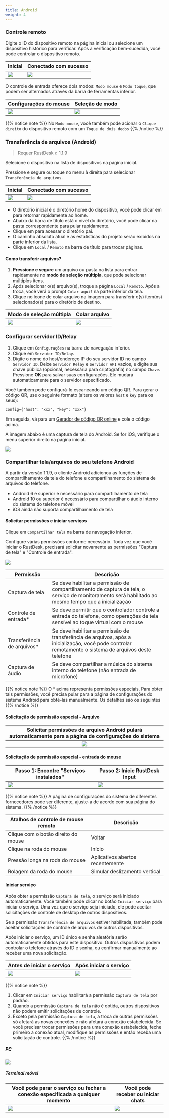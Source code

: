 ```yaml
---
title: Android
weight: 4
---
```


### Controle remoto

Digite o ID do dispositivo remoto na página inicial ou selecione um dispositivo histórico para verificar.
Após a verificação bem-sucedida, você pode controlar o dispositivo remoto.

| Inicial | Conectado com sucesso |
| --- | --- |
| ![](/docs/en/client/android/images/connection_home_en.jpg?width=300px) | ![](/docs/en/client/android/images/connection_en.jpg?width=300px) |

O controle de entrada oferece dois modos: `Modo mouse` e `Modo toque`, que podem ser alternados através da barra de ferramentas inferior.

| Configurações do mouse | Seleção de modo |
| --- | --- |
| ![](/docs/en/client/android/images/touch_mode_icon_en.png?width=300px) | ![](/docs/en/client/android/images/touch_mode_en.jpg?width=300px) |

{{% notice note %}}
No `Modo mouse`, você também pode acionar o `Clique direito` do dispositivo remoto com um `Toque de dois dedos`
{{% /notice %}}

### Transferência de arquivos (Android)

> Requer RustDesk ≥ 1.1.9

Selecione o dispositivo na lista de dispositivos na página inicial.

Pressione e segure ou toque no menu à direita para selecionar `Transferência de arquivos`.

| Inicial | Conectado com sucesso |
| --- | --- |
| ![](/docs/en/client/android/images/connection_home_file_en.jpg?width=300px) | ![](/docs/en/client/android/images/file_connection_en.jpg?width=300px) |

- O diretório inicial é o diretório home do dispositivo, você pode clicar em <i class="fas fa-home"></i> para retornar rapidamente ao home.
- Abaixo da barra de título está o nível do diretório, você pode clicar na pasta correspondente para pular rapidamente.
- Clique em <i class="fas fa-arrow-up"></i> para acessar o diretório pai.
- O caminho absoluto atual e as estatísticas do projeto serão exibidos na parte inferior da lista.
- Clique em `Local` / `Remoto` na barra de título para trocar páginas.

#### Como transferir arquivos?

1. **Pressione e segure** um arquivo ou pasta na lista para entrar rapidamente no **modo de seleção múltipla**, que pode selecionar múltiplos itens.
2. Após selecionar o(s) arquivo(s), troque a página `Local` / `Remoto`. Após a troca, você verá o prompt `Colar aqui?` na parte inferior da tela.
3. Clique no ícone de colar arquivo na imagem para transferir o(s) item(ns) selecionado(s) para o diretório de destino.

| Modo de seleção múltipla | Colar arquivo |
| --- | --- |
| ![](/docs/en/client/android/images/file_multi_select_en.jpg?width=300px) | ![](/docs/en/client/android/images/file_copy_en.jpg?width=300px) |

### Configurar servidor ID/Relay

1. Clique em `Configurações` na barra de navegação inferior.
2. Clique em `Servidor ID/Relay`.
3. Digite o nome do host/endereço IP do seu servidor ID no campo `Servidor ID`. Deixe `Servidor Relay` e `Servidor API` vazios, e digite sua chave pública (opcional, necessária para criptografia) no campo `Chave`. Pressione **OK** para salvar suas configurações. Ele mudará automaticamente para o servidor especificado.

Você também pode configurá-lo escaneando um código QR. Para gerar o código QR, use o seguinte formato (altere os valores `host` e `key` para os seus):

```nolang
config={"host": "xxx", "key": "xxx"}
```

Em seguida, vá para um [Gerador de código QR online](https://www.qr-code-generator.com/) e cole o código acima.

A imagem abaixo é uma captura de tela do Android. Se for iOS, verifique o menu superior direito na página inicial.

![](/docs/en/client/android/images/id_setting_en.jpg?width=300px)

### Compartilhar tela/arquivos do seu telefone Android

A partir da versão 1.1.9, o cliente Android adicionou as funções de compartilhamento da tela do telefone e compartilhamento do sistema de arquivos do telefone.

- Android 6 e superior é necessário para compartilhamento de tela
- Android 10 ou superior é necessário para compartilhar o áudio interno do sistema do telefone móvel
- iOS ainda não suporta compartilhamento de tela

#### Solicitar permissões e iniciar serviços

Clique em `Compartilhar tela` na barra de navegação inferior.

Configure várias permissões conforme necessário. Toda vez que você iniciar o RustDesk, precisará solicitar novamente as permissões "Captura de tela" e "Controle de entrada".

![](/docs/en/client/android/images/server_off_en.jpg?width=300px)

| Permissão | Descrição |
| --- | --- |
| Captura de tela | Se deve habilitar a permissão de compartilhamento de captura de tela, o serviço de monitoramento será habilitado ao mesmo tempo que a inicialização |
| Controle de entrada* | Se deve permitir que o controlador controle a entrada do telefone, como operações de tela sensível ao toque virtual com o mouse |
| Transferência de arquivos* | Se deve habilitar a permissão de transferência de arquivos, após a inicialização, você pode controlar remotamente o sistema de arquivos deste telefone |
| Captura de áudio | Se deve compartilhar a música do sistema interno do telefone (não entrada de microfone) |

{{% notice note %}}
O * acima representa permissões especiais. Para obter tais permissões, você precisa pular para a página de configurações do sistema Android para obtê-las manualmente. Os detalhes são os seguintes
{{% /notice %}}

#### Solicitação de permissão especial - Arquivo

| Solicitar permissões de arquivo Android pulará automaticamente para a página de configurações do sistema |
| :---: |
| ![](/docs/en/client/android/images/get_file_en.jpg?width=300px) |

#### Solicitação de permissão especial - entrada do mouse
| Passo 1: Encontre "Serviços instalados" | Passo 2: Inicie RustDesk Input |
| --- | --- |
| ![](/docs/en/client/android/images/get_input1_en.jpg?width=300px) | ![](/docs/en/client/android/images/get_input2_en.jpg?width=300px) |

{{% notice note %}}
A página de configurações do sistema de diferentes fornecedores pode ser diferente, ajuste-a de acordo com sua página do sistema.
{{% /notice %}}

| Atalhos de controle de mouse remoto | Descrição |
| --- | --- |
| Clique com o botão direito do mouse | Voltar |
| Clique na roda do mouse | Início |
| Pressão longa na roda do mouse | Aplicativos abertos recentemente |
| Rolagem da roda do mouse | Simular deslizamento vertical |

#### Iniciar serviço

Após obter a permissão `Captura de tela`, o serviço será iniciado automaticamente. Você também pode clicar no botão `Iniciar serviço` para iniciar o serviço. Uma vez que o serviço seja iniciado, ele pode aceitar solicitações de controle de desktop de outros dispositivos.

Se a permissão `Transferência de arquivos` estiver habilitada, também pode aceitar solicitações de controle de arquivos de outros dispositivos.

Após iniciar o serviço, um ID único e senha aleatória serão automaticamente obtidos para este dispositivo. Outros dispositivos podem controlar o telefone através do ID e senha, ou confirmar manualmente ao receber uma nova solicitação.

| Antes de iniciar o serviço | Após iniciar o serviço |
| --- | --- |
| ![](/docs/en/client/android/images/server_off_en.jpg?width=300px) | ![](/docs/en/client/android/images/server_on_en.jpg?width=300px) |

{{% notice note %}}
1. Clicar em `Iniciar serviço` habilitará a permissão `Captura de tela` por padrão.
2. Quando a permissão `Captura de tela` não é obtida, outros dispositivos não podem emitir solicitações de controle.
3. Exceto pela permissão `Captura de tela`, a troca de outras permissões só afetará as novas conexões e não afetará a conexão estabelecida. Se você precisar trocar permissões para uma conexão estabelecida, feche primeiro a conexão atual, modifique as permissões e então receba uma solicitação de controle.
{{% /notice %}}

##### PC

![](/docs/en/client/android/images/android_server_pc_side_en.png?width=700px)

##### Terminal móvel

| Você pode parar o serviço ou fechar a conexão especificada a qualquer momento | Você pode receber ou iniciar chats |
| --- | --- |
| ![](/docs/en/client/android/images/server_on_en.jpg?width=300px) | ![](/docs/en/client/android/images/android_server2_en.jpg?width=300px) |
